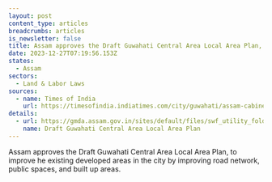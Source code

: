 ```yaml
---
layout: post
content_type: articles
breadcrumbs: articles
is_newsletter: false
title: Assam approves the Draft Guwahati Central Area Local Area Plan,
date: 2023-12-27T07:19:56.153Z
states:
  - Assam
sectors:
  - Land & Labor Laws
sources:
  - name: Times of India
    url: https://timesofindia.indiatimes.com/city/guwahati/assam-cabinet-nod-to-build-13-lakh-houses-create-more-open-spaces/articleshow/106197854.cms
details:
  - url: https://gmda.assam.gov.in/sites/default/files/swf_utility_folder/departments/gmda_webcomindia_org_oid_4/menu/document/lap.pdf
    name: Draft Guwahati Central Area Local Area Plan
---
```

Assam approves the Draft Guwahati Central Area Local Area Plan, to improve he existing developed areas in the city by improving road network, public spaces, and built up areas.

